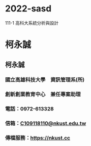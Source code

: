 # 2022-sasd
111-1 高科大系統分析與設計

# 柯永誠
## 柯永誠

### 國立高雄科技大學　資訊管理系(所)
### 創新創業教育中心　兼任專案助理
### 電話：0972-613328
### 信箱：C109118110@nkust.edu.tw
### 傳檔服務：https://nkust.cc
